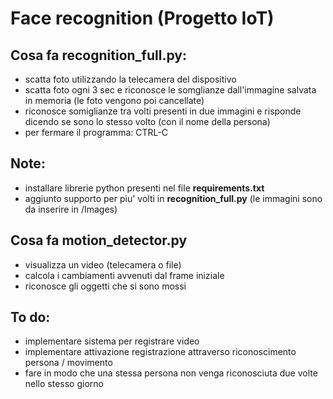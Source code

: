 # Face recognition (Progetto IoT)
## Cosa fa recognition_full.py:
  - scatta foto utilizzando la telecamera del dispositivo
  - scatta foto ogni 3 sec e riconosce le somglianze dall'immagine salvata in memoria (le foto vengono poi cancellate)
  - riconosce somiglianze tra volti presenti in due immagini e risponde dicendo se sono lo stesso volto (con il nome della persona)
  - per fermare il programma: CTRL-C

## Note:
  - installare librerie python presenti nel file **requirements.txt**
  - aggiunto supporto per piu' volti in **recognition_full.py** (le immagini sono da inserire in /Images)

## Cosa fa motion_detector.py
  - visualizza un video (telecamera o file)
  - calcola i cambiamenti avvenuti dal frame iniziale
  - riconosce gli oggetti che si sono mossi

## To do:
  - implementare sistema per registrare video
  - implementare attivazione registrazione attraverso riconoscimento persona / movimento
  - fare in modo che una stessa persona non venga riconosciuta due volte nello stesso giorno

